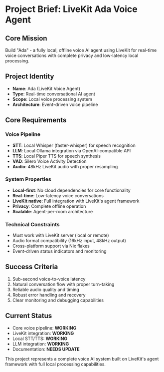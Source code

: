 # Project Brief: LiveKit Ada Voice Agent

## Core Mission
Build "Ada" - a fully local, offline voice AI agent using LiveKit for real-time voice conversations with complete privacy and low-latency local processing.

## Project Identity
- **Name**: Ada (LiveKit Voice Agent)  
- **Type**: Real-time conversational AI agent
- **Scope**: Local voice processing system
- **Architecture**: Event-driven voice pipeline

## Core Requirements

### Voice Pipeline
- **STT**: Local Whisper (faster-whisper) for speech recognition
- **LLM**: Local Ollama integration via OpenAI-compatible API  
- **TTS**: Local Piper TTS for speech synthesis
- **VAD**: Silero Voice Activity Detection
- **Audio**: 48kHz LiveKit audio with proper resampling

### System Properties
- **Local-first**: No cloud dependencies for core functionality
- **Real-time**: Low-latency voice conversations
- **LiveKit native**: Full integration with LiveKit's agent framework
- **Privacy**: Complete offline operation
- **Scalable**: Agent-per-room architecture

### Technical Constraints
- Must work with LiveKit server (local or remote)
- Audio format compatibility (16kHz input, 48kHz output)
- Cross-platform support via Nix flakes
- Event-driven status indicators and monitoring

## Success Criteria
1. Sub-second voice-to-voice latency
2. Natural conversation flow with proper turn-taking
3. Reliable audio quality and timing
4. Robust error handling and recovery
5. Clear monitoring and debugging capabilities

## Current Status
- Core voice pipeline: **WORKING**
- LiveKit integration: **WORKING** 
- Local STT/TTS: **WORKING**
- LLM integration: **WORKING**
- Documentation: **NEEDS UPDATE**

This project represents a complete voice AI system built on LiveKit's agent framework with full local processing capabilities.